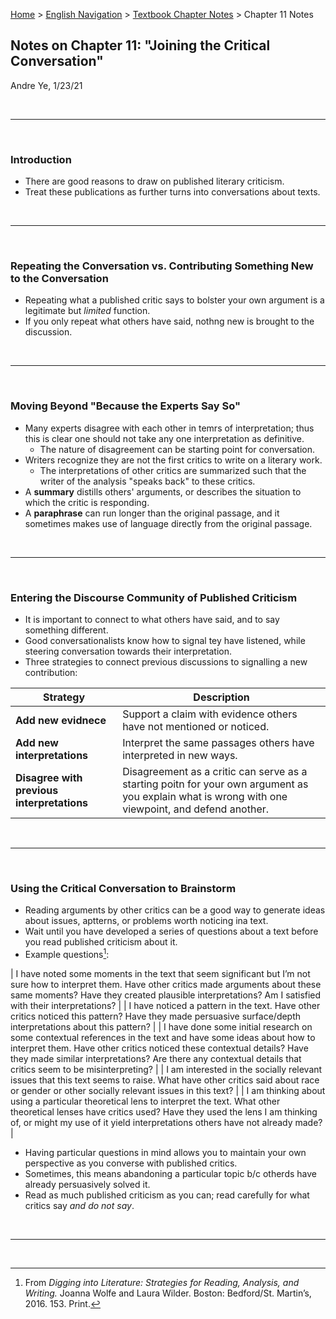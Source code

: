 [Home](https://andre-ye.github.io) > [English Navigation](https://andre-ye.github.io/english/english_navigation) > [Textbook Chapter Notes](https://andre-ye.github.io/english/english_navigation#textbook-chapter-notes) > Chapter 11 Notes

## Notes on Chapter 11: "Joining the Critical Conversation"
Andre Ye, 1/23/21

<br>

---

<br>

### Introduction
- There are good reasons to draw on published literary criticism.
- Treat these publications as further turns into conversations about texts.

<br>

---

<br>

### Repeating the Conversation vs. Contributing Something New to the Conversation
- Repeating what a published critic says to bolster your own argument is a legitimate but *limited* function.
- If you only repeat what others have said, nothng new is brought to the discussion.

<br>

---

<br>

### Moving Beyond "Because the Experts Say So"
- Many experts disagree with each other in temrs of interpretation; thus this is clear one should not take any one interpretation as definitive.
  - The nature of disagreement can be starting point for conversation.
- Writers recognize they are not the first critics to write on a literary work.
  - The interpretations of other critics are summarized such that the writer of the analysis "speaks back" to these critics.
- A **summary** distills others' arguments, or describes the situation to which the critic is responding.
- A **paraphrase** can run longer than the original passage, and it sometimes makes use of language directly from the original passage.

<br>

---

<br>

### Entering the Discourse Community of Published Criticism
- It is important to connect to what others have said, and to say something different.
- Good conversationalists know how to signal tey have listened, while steering conversation towards their interpretation.
- Three strategies to connect previous discussions to signalling a new contribution:

| Strategy | Description |
| --- | --- |
| **Add new evidnece** | Support a claim with evidence others have not mentioned or noticed. |
| **Add new interpretations** | Interpret the same passages others have interpreted in new ways. |
| **Disagree with previous interpretations** | Disagreement as a critic can serve as a starting poitn for your own argument as you explain what is wrong with one viewpoint, and defend another. |

<br>

---

<br>

### Using the Critical Conversation to Brainstorm
- Reading arguments by other critics can be a good way to generate ideas about issues, aptterns, or problems worth noticing ina  text.
- Wait until you have developed a series of questions about a text before you read published criticism about it.
- Example questions[^1]:

| I have noted some moments in the text that seem significant but I’m not sure how to interpret them. Have other critics made arguments about these same moments? Have they created plausible interpretations? Am I satisfied with their interpretations? |
| I have noticed a pattern in the text. Have other critics noticed this pattern? Have they made persuasive surface/depth interpretations about this pattern? |
| I have done some initial research on some contextual references in the text and have some ideas about how to interpret them. Have other critics noticed these contextual details? Have they made similar interpretations? Are there any contextual details that critics seem to be misinterpreting? |
| I am interested in the socially relevant issues that this text seems to raise. What have other critics said about race or gender or other socially relevant issues in this text? |
| I am thinking about using a particular theoretical lens to interpret the text. What other theoretical lenses have critics used? Have they used the lens I am thinking of, or might my use of it yield interpretations others have not already made? |

- Having particular questions in mind allows you to maintain your own perspective as you converse with published critics.
- Sometimes, this means abandoning a particular topic b/c otherds have already persuasively solved it.
- Read as much published criticism as you can; read carefully for what critics say *and do not say*.

<br>

---

<br>


[^1]: From *Digging into Literature: Strategies for Reading, Analysis, and Writing.* Joanna Wolfe and Laura Wilder. Boston: Bedford/St. Martin’s, 2016. 153. Print.























